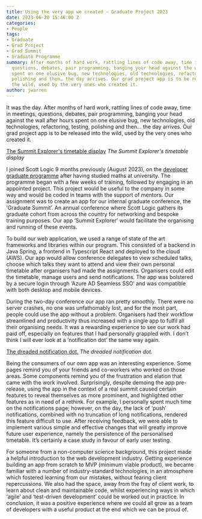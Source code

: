 ```yaml
---
title: Using the very app we created – Graduate Project 2023
date: 2023-06-20 15:46:00 Z
categories:
- People
tags:
- Graduate
- Grad Project
- Grad Summit
- Graduate Programme
summary: After months of hard work, rattling lines of code away, time in meetings,
  questions, debates, pair programming, banging your head against the wall after hours
  spent on one elusive bug, new technologies, old technologies, refactoring, testing,
  polishing and then… the day arrives. Our grad project app is to be released into
  the wild, used by the very ones who created it.
author: jwarren
---
```


It was the day.
After months of hard work, rattling lines of code away, time in meetings, questions, debates, pair programming, banging your head against the wall after hours spent on one elusive bug, new technologies, old technologies, refactoring, testing, polishing and then… the day arrives. Our grad project app is to be released into the wild, used by the very ones who created it.

[The Summit Explorer's timetable display](/uploads/timetable-display-choices-37f4ef.JPG)
*The Summit Explorer's timetable display*

I joined Scott Logic 9 months previously (August 2023), on the [developer graduate programme](https://www.scottlogic.com/graduate-programme) after having studied maths at university. The programme began with a few weeks of training, followed by engaging in an appointed project. This project would be useful to the company in some way and would be coded in teams with the support of mentors. Our assignment was to create an app for our internal graduate conference, the ‘Graduate Summit’. An annual conference where Scott Logic gathers its graduate cohort from across the country for networking and bespoke training purposes. Our app ‘Summit Explorer’ would facilitate the organising and running of these events.

To build our web application, we used a range of state of the art frameworks and libraries within our program. This consisted of a backend in Java Spring, a frontend in Typescript React and deployed to the cloud (AWS). Our app would allow conference delegates to view scheduled talks, choose which talks they want to attend and view their own personal timetable after organisers had made the assignments. Organisers could edit the timetable, manage users and send notifications. The app was bolstered by a secure login through ‘Azure AD Seamless SSO’ and was compatible with both desktop and mobile devices.

During the two-day conference our app ran pretty smoothly. There were no server crashes, no one was unfathomably lost, and for the most part, people could use the app without a problem. Organisers had their workflow streamlined and productivity thus increased with a single app to fulfil all their organising needs. It was a rewarding experience to see our work had paid off, especially on features that I had personally grappled with. I don’t think I will ever look at a ‘notification dot’ the same way again.

[The dreaded notification dot.](/uploads/notification%20dot.JPG)
*The dreaded notification dot.*

Being the consumers of our own app was an interesting experience. Some pages remind you of your friends and co-workers who worked on those areas. Some components remind you of the frustration and elation that came with the work involved. Surprisingly, despite demoing the app pre-release, using the app in the context of a real summit caused certain features to reveal themselves as more prominent, and highlighted other features as in need of a rethink. For example, I personally spent much time on the notifications page; however, on the day, the lack of ‘push’ notifications, combined with no truncation of long notifications, rendered this feature difficult to use. After receiving feedback, we were able to implement various simple and effective changes that will greatly improve future user experience, namely the persistence of the personalised timetable. It’s certainly a case study in favour of early user testing.

For someone from a non-computer science background, this project made a helpful introduction to the web development industry. Getting experience building an app from scratch to MVP (minimum viable product), we became familiar with a number of industry-standard technologies, in an atmosphere which fostered learning from our mistakes, without fearing client repercussions. We also had the space, away from the fray of client work, to learn about clean and maintainable code, whilst experiencing ways in which ‘agile’ and ‘test-driven development’ could be worked out in practice.
In conclusion, it was a positive experience where we could all grow as a team of developers with a useful product at the end which we can be proud of.
